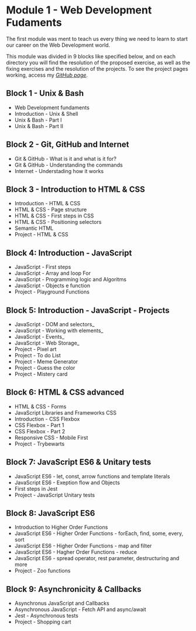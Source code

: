 # Module 1 - Web Development Fudaments

The first module was ment to teach us every thing we need to learn to start our career on the Web Development world.

This module was divided in 9 blocks like specified below, and on each directory you will find the resolution of the proposed exercise, as well as the fixing exercises and the resolution of the projects. To see the project pages working, access my _[GitHub page](https://deboraserra.github.io/portfolio-web)_.

## Block 1 - Unix & Bash

- Web Development fundaments
- Introduction - Unix & Shell
- Unix & Bash - Part I
- Unix & Bash - Part II

## Block 2 - Git, GitHub and Internet

- Git & GitHub - What is it and what is it for?
- Git & GitHub - Understanding the commands
- Internet - Understading how it works

## Block 3 - Introduction to HTML & CSS

- Introduction - HTML & CSS
- HTML & CSS - Page structure
- HTML & CSS - First steps in CSS
- HTML & CSS - Positioning selectors
- Semantic HTML
- Project - HTML & CSS

## Block 4: Introduction - JavaScript

- JavaScript - First steps
- JavaScript - Array and loop For
- JavaScript - Programming logic and Algoritms
- JavaScript - Objects e function
- Project - Playground Functions

## Block 5: Introduction - JavaScript - Projects

- JavaScript - DOM and selectors_
- JavaScript - Working with elements_
- JavaScript - Events_
- JavaScript - Web Storage_
- Project - Pixel art
- Project - To do List
- Project - Meme Generator
- Project - Guess the color
- Project - Mistery card

## Block 6: HTML & CSS advanced

- HTML & CSS - Forms
- JavaScript Libraries and Frameworks CSS
- Introduction - CSS Flexbox
- CSS Flexbox - Part 1
- CSS Flexbox - Part 2
- Responsive CSS - Mobile First
- Project - Trybewarts

## Block 7: JavaScript ES6 & Unitary tests

- JavaScript ES6 - let, const, arrow functions and template literals
- JavaScript ES6 - Exeption flow and Objects
- First steps in Jest
- Project - JavaScript Unitary tests

## Block 8: JavaScript ES6

- Introduction to Higher Order Functions
- JavaScript ES6 - Higher Order Functions - forEach, find, some, every, sort
- JavaScript ES6 - Higher Order Functions - map and filter
- JavaScript ES6 - Hagher Order Functions - reduce
- JavaScript ES6 - spread operator, rest parameter, destructuring and more
- Project - Zoo functions

## Block 9: Asynchronicity & Callbacks

- Asynchronus JavaScript and Callbacks
- Asynchronous JavaScript - Fetch API and async/await
- Jest - Asynchronous tests
- Project - Shopping cart
